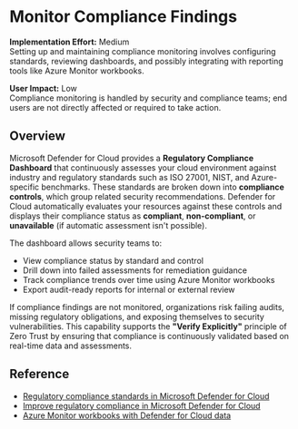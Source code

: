# Monitor Compliance Findings

**Implementation Effort:** Medium  
Setting up and maintaining compliance monitoring involves configuring standards, reviewing dashboards, and possibly integrating with reporting tools like Azure Monitor workbooks.

**User Impact:** Low  
Compliance monitoring is handled by security and compliance teams; end users are not directly affected or required to take action.

## Overview

Microsoft Defender for Cloud provides a **Regulatory Compliance Dashboard** that continuously assesses your cloud environment against industry and regulatory standards such as ISO 27001, NIST, and Azure-specific benchmarks. These standards are broken down into **compliance controls**, which group related security recommendations. Defender for Cloud automatically evaluates your resources against these controls and displays their compliance status as **compliant**, **non-compliant**, or **unavailable** (if automatic assessment isn't possible).

The dashboard allows security teams to:

- View compliance status by standard and control
- Drill down into failed assessments for remediation guidance
- Track compliance trends over time using Azure Monitor workbooks
- Export audit-ready reports for internal or external review

If compliance findings are not monitored, organizations risk failing audits, missing regulatory obligations, and exposing themselves to security vulnerabilities. This capability supports the **"Verify Explicitly"** principle of Zero Trust by ensuring that compliance is continuously validated based on real-time data and assessments.

## Reference

- [Regulatory compliance standards in Microsoft Defender for Cloud](https://learn.microsoft.com/en-us/azure/defender-for-cloud/concept-regulatory-compliance-standards)  
- [Improve regulatory compliance in Microsoft Defender for Cloud](https://learn.microsoft.com/en-us/azure/defender-for-cloud/regulatory-compliance-dashboard)  
- [Azure Monitor workbooks with Defender for Cloud data](https://learn.microsoft.com/en-us/azure/defender-for-cloud/custom-dashboards-azure-workbooks)
